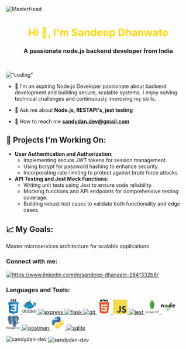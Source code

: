 ![MasterHead](https://user-images.githubusercontent.com/86270481/214122618-1bf43327-cdef-456e-81fe-fc71a9070c07.gif)

<h1 align="center" style="color: gold">Hi 👋, I'm Sandeep Dhanwate</h1>
<h3 align="center">A passionate node.js backend developer from India</h3>
<br>

<p align=left><img width=400 height=400  src="https://i.pinimg.com/originals/e8/f4/53/e8f453469a3ec97ecd354df465d73913.gif" alt=“coding” />
</p>

- 🌱 I'm an aspiring Node.js Developer passionate about backend development and building secure, scalable systems. I enjoy solving technical challenges and continuously improving my skills.

- 🌱 Ask me about **Node.js, RESTAPI's, jest testing**

- 🌱 How to reach me **sandydan.dev@gmail.com**

## 🚀 Projects I'm Working On:
- **User Authentication and Authorization:**
  - Implementing secure JWT tokens for session management.
  - Using bcrypt for password hashing to enhance security.
  - Incorporating rate-limiting to protect against brute force attacks.
- **API Testing and Jest Mock Functions:**
  - Writing unit tests using Jest to ensure code reliability.
  - Mocking functions and API endpoints for comprehensive testing coverage.
  - Building robust test cases to validate both functionality and edge cases.


 ## 📈 My Goals:
 Master microservices architecture for scalable applications

<h3 align="left">Connect with me:</h3>
<p align="left">
<a href="https://linkedin.com/in/https://www.linkedin.com/in/sandeep-dhanaate-2841332b8/" target="blank"><img align="center" src="https://raw.githubusercontent.com/rahuldkjain/github-profile-readme-generator/master/src/images/icons/Social/linked-in-alt.svg" alt="https://www.linkedin.com/in/sandeep-dhanaate-2841332b8/" height="30" width="40" /></a>
</p>

<h3 align="left">Languages and Tools:</h3>
<p align="left"> <a href="https://www.w3schools.com/css/" target="_blank" rel="noreferrer"> <img src="https://raw.githubusercontent.com/devicons/devicon/master/icons/css3/css3-original-wordmark.svg" alt="css3" width="40" height="40"/> </a> <a href="https://www.docker.com/" target="_blank" rel="noreferrer"> <img src="https://raw.githubusercontent.com/devicons/devicon/master/icons/docker/docker-original-wordmark.svg" alt="docker" width="40" height="40"/> </a> <a href="https://expressjs.com" target="_blank" rel="noreferrer"> <img src="https://icon.icepanel.io/Technology/png-shadow-512/Express.png" alt="express" width="40" height="20"/> </a> <a href="https://flask.palletsprojects.com/" target="_blank" rel="noreferrer"> <img src=["https://e7.pngegg.com/pngimages/509/951/png-clipart-flask-by-example-web-framework-python-bottle-bottle-text-logo.png](https://www.vectorlogo.zone/logos/palletsprojects_flask/palletsprojects_flask-ar21~v2.svg)" alt="flask" width="40" height="40"/> </a> <a href="https://git-scm.com/" target="_blank" rel="noreferrer"> <img src="https://www.vectorlogo.zone/logos/git-scm/git-scm-icon.svg" alt="git" width="40" height="40"/> </a> <a href="https://www.w3.org/html/" target="_blank" rel="noreferrer"> <img src="https://raw.githubusercontent.com/devicons/devicon/master/icons/html5/html5-original-wordmark.svg" alt="html5" width="40" height="40"/> </a> <a href="https://developer.mozilla.org/en-US/docs/Web/JavaScript" target="_blank" rel="noreferrer"> <img src="https://raw.githubusercontent.com/devicons/devicon/master/icons/javascript/javascript-original.svg" alt="javascript" width="40" height="40"/> </a> <a href="https://jestjs.io" target="_blank" rel="noreferrer"> <img src="https://www.vectorlogo.zone/logos/jestjsio/jestjsio-icon.svg" alt="jest" width="40" height="40"/> </a> <a href="https://www.mongodb.com/" target="_blank" rel="noreferrer"> <img src="https://raw.githubusercontent.com/devicons/devicon/master/icons/mongodb/mongodb-original-wordmark.svg" alt="mongodb" width="40" height="40"/> </a> <a href="https://nodejs.org" target="_blank" rel="noreferrer"> <img src="https://raw.githubusercontent.com/devicons/devicon/master/icons/nodejs/nodejs-original-wordmark.svg" alt="nodejs" width="40" height="40"/> </a> <a href="https://www.postgresql.org" target="_blank" rel="noreferrer"> <img src="https://raw.githubusercontent.com/devicons/devicon/master/icons/postgresql/postgresql-original-wordmark.svg" alt="postgresql" width="40" height="40"/> </a> <a href="https://postman.com" target="_blank" rel="noreferrer"> <img src="https://www.vectorlogo.zone/logos/getpostman/getpostman-icon.svg" alt="postman" width="40" height="40"/> </a> <a href="https://www.python.org" target="_blank" rel="noreferrer"> <img src="https://raw.githubusercontent.com/devicons/devicon/master/icons/python/python-original.svg" alt="python" width="40" height="40"/> </a> <a href="https://www.sqlite.org/" target="_blank" rel="noreferrer"> <img src="https://www.vectorlogo.zone/logos/sqlite/sqlite-icon.svg" alt="sqlite" width="40" height="40"/> </a> </p>

<p><img align="left" src="https://github-readme-stats.vercel.app/api/top-langs?username=sandydan-dev&show_icons=true&locale=en&layout=compact" alt="sandydan-dev" /></p>

<p>&nbsp;<img align="center" src="https://github-readme-stats.vercel.app/api?username=sandydan-dev&show_icons=true&locale=en" alt="sandydan-dev" /></p>

